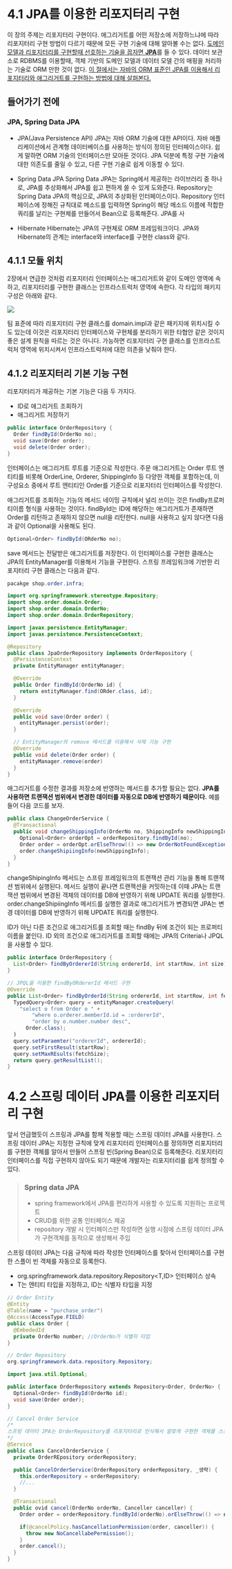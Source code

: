 # 4.1 JPA를 이용한 리포지터리 구현

이 장의 주제는 리포지터리 구현이다. 애그리거트를 어떤 저장소에 저장하느냐에 따라 리포지터리 구현 방법이 다르기 때문에 모든 구현 기술에 대해 알아볼 수는 없다. <u>도메인 모델과 리포지터리를 구현할때 선호하는 기술을 꼽자면 <b>JPA</b></u>를 들 수 있다. 데이터 보관소로 RDBMS를 이용할때, 객체 기반의 도메인 모델과 데이터 모델 간의 매핑을 처리하는 기술로 ORM 만한 것이 없다. <u>이 절에서는 자바의 ORM 표준인 JPA를 이용해서 리포지터리와 애그리거트를 구현하는 방법에 대해 살펴본다.</u>

## 들어가기 전에

### JPA, Spring Data JPA

- JPA(Java Persistence API)
  JPA는 자바 ORM 기술에 대한 API이다. 자바 애플리케이션에서 관계형 데이터베이스를 사용하는 방식이 정의된 인터페이스이다. 쉽게 말하면 ORM 기술의 인터페이스만 모아둔 것이다. JPA 덕분에 특정 구현 기술에 대한 의존도를 줄일 수 있고, 다른 구현 기술로 쉽게 이동할 수 있다.

- Spring Data JPA
  Spring Data JPA는 Spring에서 제공하는 라이브러리 중 하나로, JPA를 추상화해서 JPA를 쉽고 편하게 쓸 수 있게 도와준다. Repository는 Spring Data JPA의 핵심으로, JPA의 추상화된 인터페이스이다. Repository 인터페이스에 정해진 규칙대로 메소드를 입력하면 Spring이 해당 메소드 이름에 적합한 쿼리를 날리는 구현체를 만들어서 Bean으로 등록해준다. JPA를 사

- Hibernate
  Hibernate는 JPA의 구현체로 ORM 프레임워크이다. JPA와 Hibernate의 관계는 interface와 interface를 구현한 class와 같다.

## 4.1.1 모듈 위치

2장에서 연급한 것처럼 리포지터리 인터페이스는 애그리거트와 같이 도메인 영역에 속하고, 리포지터리를 구현한 클래스는 인프라스트럭처 영역에 속한다. 각 타입의 패키지 구성은 아래와 같다.

<img src="./images/domain_infra.png"/>

팀 표준에 따라 리포지터리 구현 클래스를 domain.impl과 같은 패키지에 위치시킬 수도 있는데 이것은 리포지터리 인터페이스와 구현체를 분리하기 위한 타협안 같은 것이지 좋은 설계 원칙을 따르는 것은 아니다. 가능하면 리포지터리 구현 클래스를 인프라스트럭처 영역에 위치시켜서 인프라스트럭처에 대한 의존을 낮춰야 한다.

## 4.1.2 리포지터리 기본 기능 구현

리포지터리가 제공하는 기본 기능은 다음 두 가지다.

- ID로 애그리거트 조회하기
- 애그리거트 저장하기

```java
public interface OrderRepository {
  Order findById(OrderNo no);
  void save(Order order);
  void delete(Order order);
}
```

인터페이스는 애그리거트 루트를 기준으로 작성한다. 주문 애그리거트는 Order 루트 엔티티를 비롯해 OrderLine, Orderer, ShippingInfo 등 다양한 객체를 포함하는데, 이 구성요소 중에서 루트 엔티티인 Order를 기준으로 리포지터리 인터페이스를 작성한다.

애그리거트를 조회하는 기능의 메서드 네이밍 규칙에서 널리 쓰이는 것은 findBy프로퍼티이름 형식을 사용하는 것이다. findById는 ID에 해당하는 애그리거트가 존재하면 Order를 리턴하고 존재하지 않으면 null을 리턴한다. null을 사용하고 싶지 않다면 다음과 같이 Optional을 사용해도 된다.

```java
Optional<Order> findById(ORderNo no);
```

save 메서드는 전달받은 애그리거트를 저장한다. 이 인터페이스를 구현한 클래스는 JPA의 EntityManager를 이용해서 기능을 구현한다. 스프링 프레임워크에 기반한 리포지터리 구현 클래스는 다음과 같다.

```java
pacakge shop.order.infra;

import org.springframework.stereotype.Repository;
import shop.order.domain.Order;
import shop.order.domain.OrderNo;
import shop.order.domain.OrderRepository;

import javax.persistence.EntityManager;
import javax.persistence.PersistenceContext;

@Repository
public class JpaOrderRepository implements OrderRepository {
  @PersistenceContext
  private EntityManager entityManager;

  @Override
  public Order findById(OrderNo id) {
    return entityManager.find(ORder.class, id);
  }

  @Override
  public void save(Order order) {
    entityManager.persist(order);
  }

  // EntityManager의 remove 메서드를 이용해서 삭제 기능 구현
  @Override
  public void delete(Order order) {
    entityManager.remove(order)
  }
}
```

애그리거트를 수정한 결과를 저장소에 반영하는 메서드를 추가할 필요는 없다. <b>JPA를 사용하면 트랜잭션 범위에서 변경한 데이터를 자동으로 DB에 반영하기 때문이다.</b> 예를 들어 다음 코드를 보자.

```java
public class ChangeOrderService {
  @Transactional
  public void changeShippingInfo(OrderNo no, ShippingInfo newShippingInfo) {
    Optional<Order> orderOpt = orderRepository.findById(no);
    Order order = orderOpt.orElseThrow(() => new OrderNotFoundException());
    order.changeShipiingInfo(newShippingInfo);
  }
}
```

changeShipingInfo 메서드는 스프링 프레임워크의 트랜잭션 관리 기능을 통해 트랜잭션 범위에서 실행된다. 메서드 실행이 끝나면 트랜잭션을 커밋하는데 이때 JPA는 트랜잭션 범위에서 변경된 객체의 데이터를 DB에 반영하기 위해 UPDATE 쿼리를 실행한다. order.changeShipiingInfo 메서드를 실행한 결과로 애그리거트가 변경되면 JPA는 변경 데이터를 DB에 반영하기 위해 UPDATE 쿼리를 실행한다.

ID가 아닌 다른 조건으로 애그리거트를 조회할 때는 findBy 뒤에 조건이 되는 프로퍼티 이름을 붙인다. ID 외의 조건으로 애그리거트를 조회할 때에는 JPA의 Criteria나 JPQL을 사용할 수 있다.

```java
public interface OrderRepository {
  List<Order> findByOrdererId(String ordererId, int startRow, int size); // 한 개 이상의 Order 객체를 리턴할 수 있으므로 컬렉션 타입 중 하나인 List를 리턴 타입으로 사용
}

// JPQL을 이용한 findByORdererId 메서드 구현
@Override
public List<Order> findByOrderId(String ordererId, int startRow, int fetchSize) {
  TypedQuery<Order> query = entityManager.createQuery(
    "select o from Order o " +
        "where o.orderer.memberId.id = :ordererId",
        "order by o.number.number desc",
      Order.class);
  )
  query.setParaemter("ordererId", ordererId);
  query.setFirstResult(startRow);
  query.setMaxREsults(fetchSize);
  return query.getResultList();
}
```

# 4.2 스프링 데이터 JPA를 이용한 리포지터리 구현

앞서 언급했듯이 스프링과 JPA를 함께 적용할 때는 스프링 데이터 JPA를 사용한다. 스프링 데이터 JPA는 지정한 규칙에 맞게 리포지터리 인터페이스를 정의하면 리포지터리를 구현한 객체를 알아서 만들어 스프링 빈(Spring Bean)으로 등록해준다.
리포지터리 인터페이스를 직접 구현하지 않아도 되기 때문에 개발자는 리포지터리를 쉽게 정의할 수 있다.

> ### Spring data JPA
>
> - spring framework에서 JPA를 편리하게 사용할 수 있도록 지원하는 프로젝트
> - CRUD를 위한 공통 인터페이스 제공
> - repository 개발 시 인터페이스만 작성하면 실행 시점에 스프링 데이터 JPA가 구현객체를 동적으로 생성해서 주입

스프링 데이터 JPA는 다음 규칙에 따라 작성한 인터페이스를 찾아서 인터페이스를 구현한 스플이 빈 객체를 자동으로 등록한다.

- org.springframework.data.repository.Repository<T,ID> 인터페이스 상속
- T는 엔티티 타입을 지정하고, ID는 식별자 타입을 지정

```java
// Order Entity
@Entity
@Table(name = "purchase_order")
@Access(AccessType.FIELD)
public class Order {
  @EmbededId
  private OrderNo number; //OrderNo가 식별자 타입
}

// Order Repository
org.springframework.data.repository.Repository;

import java.util.Optional;

public interface OrderRepository extends Repository<Order, OrderNo> {
  Optional<Order> findById(OrderNo id);
  void save(Order order);
}

// Cancel Order Service
/*
스프링 데이터 JPA는 OrderRepository를 리포지터리로 인식해서 알맞게 구현한 객체를 스프링 빈으로 등록한다. OrderRepository가 필요하면 생성자에 중비해 사용
*/
@Service
public class CancelOrderService {
  private OrderREpository orderRepository;

  public CancelOrderService(OrderRepository orderRepository, _생략) {
    this.orderRepository = orderRepository;
    //...
  }

  @Transactional
  public ovid cancel(OrderNo orderNo, Canceller canceller) {
    Order order = orderRepository.findById(orderNo).orElseThrow(() => new NoOrderException());

    if(@cancelPolicy.hasCancellationPermission(order, canceller)) {
      throw new NoCancellabePermission();
    }
    order.cancel();
  }
}
```
